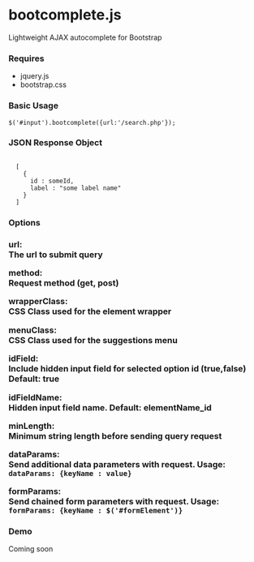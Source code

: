 # bootcomplete.js
Lightweight AJAX autocomplete for Bootstrap

<h3>Requires</h3>
<ul>
  <li>jquery.js</li>
  <li>bootstrap.css</li>
</ul>


<h3>Basic Usage</h3>
<code>$('#input').bootcomplete({url:'/search.php'});</code>

<h3>JSON Response Object</h3>
<code>
  [
    {
      id : someId,
      label : "some label name"
    }
  ]
</code>

<h3>Options<h3>

<p><b>url:</b><br>The url to submit query</p>

<p><b>method:</b><br>Request method (get, post)</p>
 
<p><b>wrapperClass:</b><br>CSS Class used for the element wrapper</p>

<p><b>menuClass:</b><br>CSS Class used for the suggestions menu</p>

<p><b>idField:</b><br>Include hidden input field for selected option id (true,false) Default: true</p>
  
<p><b>idFieldName:</b><br>Hidden input field name. Default: elementName_id</p>

<p><b>minLength:</b><br>Minimum string length before sending query request</p>

<p><b>dataParams:</b><br>Send additional data parameters with request. Usage: <code>dataParams: {keyName : value}</code></p>

<p><b>formParams:</b><br>Send chained form parameters with request. Usage: <code>formParams: {keyName : $('#formElement')}</code></p>


<h3>Demo</h3>
<p>Coming soon</p>





